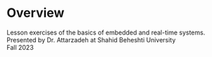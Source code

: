 # Overview
Lesson exercises of the basics of embedded and real-time systems. 
<br>Presented by Dr. Attarzadeh at Shahid Beheshti University
<br> Fall 2023
